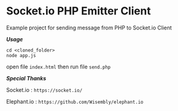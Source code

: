 Socket.io PHP Emitter Client 
===================

Example project for sending message from PHP to Socket.io Client

***Usage***

```
cd <cloned_folder>
node app.js
```
open file `index.html` then run file `send.php`


***Special Thanks***

Socket.io : ```https://socket.io/```

Elephant.io : ```https://github.com/Wisembly/elephant.io```